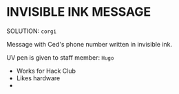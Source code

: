 # INVISIBLE INK MESSAGE

SOLUTION: `corgi`

Message with Ced's phone number written in invisible ink.

UV pen is given to staff member: `Hugo`

- Works for Hack Club
- Likes hardware
-
